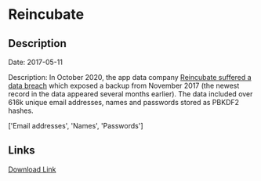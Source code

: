 # Reincubate

## Description

Date: 2017-05-11

Description:
In October 2020, the app data company <a href="https://reincubate.com/blog/security-incident-oct-2020/" target="_blank" rel="noopener">Reincubate suffered a data breach</a> which exposed a backup from November 2017 (the newest record in the data appeared several months earlier). The data included over 616k unique email addresses, names and passwords stored as PBKDF2 hashes.


['Email addresses', 'Names', 'Passwords']

## Links

[Download Link](https://link-to.net/1229997/658.0698011834666/dynamic/?r=aHR0cHM6Ly93d3cubWVkaWFmaXJlLmNvbS92aWV3L2pUR1dmb0c1MzBxcDhTTi9yZWluY3ViYXRlLmNvbS9maWxl)